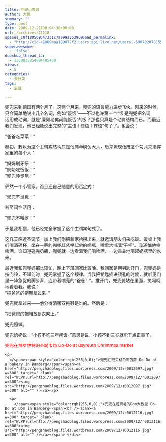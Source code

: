```yaml
---
title: 兜兜小管家
author: 大鹏
summary: ""
type: post
date: 2009-12-21T00:04:30+00:00
url: /archives/12218
spaces_c0f180569647331c7a999a5539695ead_permalink:
  - "http://cid-a1889aaa109872f2.users.api.live.net/Users(-6807020781556960526)/Blogs('A1889AAA109872F2!102')/Entries('A1889AAA109872F2!772')?authkey=7T08dKQfQ0s%24"
superawesome:
  - 'false'
duoshuo_thread_id:
  - 1360835854884405408
views:
  - 5
categories:
  - 未分类
tags:
  - 生活

---
```

<div id="msgcns!A1889AAA109872F2!772" class="bvMsg">
  兜兜来到德国有两个月了。这两个月来，兜兜的语言能力进步飞快。刚来的时候，只会简单地说出几个名词，例如“饭饭”——不过也许第一个“饭‘是兜兜把名词<br /> 活用成动词，就是”廉颇老矣尚能饭否“的饭？那也只算是个动宾结构而已。而最近我们发现，他已经能说出完整的“主语＋谓语＋宾语”句子了。他会说：</p> 
  
  <p>
    ”爸爸吃菜菜！“
  </p>
  
  <p>
    起初，我以为这个主谓宾结构只是他简单模仿大人，后来发现他用这个句式来指挥家里的每个人：
  </p>
  
  <p>
    ”妈妈刷牙牙！“<br />”奶奶吃饭饭！”<br />“兜兜睡觉觉！”
  </p>
  
  <p>
    俨然一个小管家。而且还自己随意的用否定式：
  </p>
  
  <p>
    “兜兜不觉觉！”
  </p>
  
  <p>
    甚至词性活用：
  </p>
  
  <p>
    “兜兜不哈罗！”
  </p>
  
  <p>
    于是我相信，他已经完全掌握了这个主谓宾句式了。
  </p>
  
  <p>
    这几天临近圣诞节，加上我们刚把新家拾掇出来，就邀请朋友们来吃饭。饭桌上我们喝酒碰杯，坐在一旁的兜兜赶紧举起他的奶瓶，嘴里大喊着“干杯”。我还怕他抢啤酒，谁知道碰完奶瓶，兜兜就一边看着我们喝啤酒，一边乖乖地喝起奶瓶里的水来。
  </p>
  
  <p>
    最近我和兜兜妈都比较忙，晚上下班回家比较晚。我回家是用钥匙开门，兜兜妈是按门铃，不知何时，兜兜掌握了这个规律。当我把钥匙插进锁孔的时候，就听见门里一阵急促的脚步声，连带着响亮的“爸爸！”。推开门，兜兜就站在里面，笑呵呵地看着我。我说：<br />“把爸爸的拖鞋拿过来。”
  </p>
  
  <p>
    兜兜就拿过来——他分得清哪双拖鞋是谁的。然后是：
  </p>
  
  <p>
    “把爸爸的帽帽放到衣架上。”
  </p>
  
  <p>
    兜兜照做。
  </p>
  
  <p>
    兜兜奶奶说：“小孩不吃三年闲饭。”意思是说，小孩不到三岁就能干点正事了。
  </p>
  
  <p>
    <span style="color:rgb(255,0,0);">兜兜在拜罗伊特的圣诞市场 Do-Do at Bayreuth Christmas market</span><br /><span><a href="http://pengzhaoblog.files.wordpress.com/2009/12/r0012087.jpg?w=300" target="_blank" rel="WLPP;url=http://pengzhaoblog.files.wordpress.com/2009/12/r0012087.jpg?w=300"><img src="http://pengzhaoblog.files.wordpress.com/2009/12/r0012087.jpg?w=300" alt="" /></a></p> 
    
    <p>
      </span><span style="color:rgb(255,0,0);">兜兜在班贝格的面包房 Do-Do at a bakery in Bamberg</span><span><a href="http://pengzhaoblog.files.wordpress.com/2009/12/r0012097.jpg?w=300" target="_blank" rel="WLPP;url=http://pengzhaoblog.files.wordpress.com/2009/12/r0012097.jpg?w=300"><img src="http://pengzhaoblog.files.wordpress.com/2009/12/r0012097.jpg?w=300" alt="" /></a></p> 
      
      <p>
        </span><span style="color:rgb(255,0,0);">兜兜在班贝格的Dom大教堂 Do-Do at Dom in Bamberg</span><br /><span><a href="http://pengzhaoblog.files.wordpress.com/2009/12/r0012116.jpg?w=300" target="_blank" rel="WLPP;url=http://pengzhaoblog.files.wordpress.com/2009/12/r0012116.jpg?w=300"><img src="http://pengzhaoblog.files.wordpress.com/2009/12/r0012116.jpg?w=300" alt="" /></a></span> </div>
